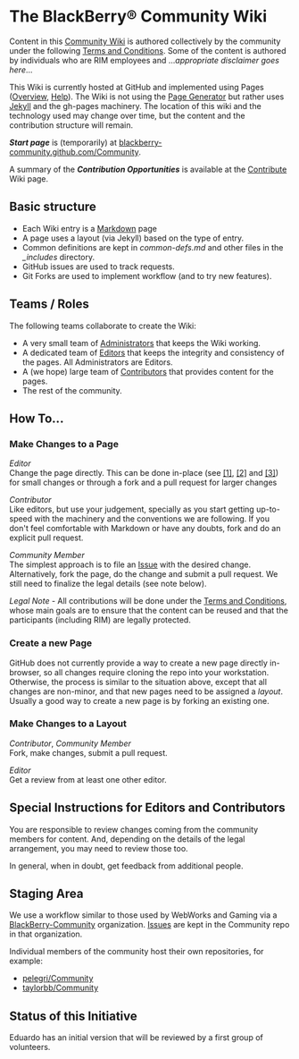 # The BlackBerry&reg; Community Wiki

<!-- temporarily removed
[Community Wiki](http://blackberry.github.com/Community)
-->
Content in this
[Community Wiki](http://blackberry-community.github.com/Community)
is authored collectively by the community under the following [Terms and Conditions](TBD).
Some of the content is authored by individuals who are RIM employees and
..._appropriate disclaimer goes here_...

This Wiki is currently hosted at GitHub and implemented using Pages
([Overview](http://pages.github.com/), [Help](http://help.github.com/pages/)).
The Wiki is not using the [Page Generator](https://github.com/blog/1081-instantly-beautiful-project-pages)
but rather uses [Jekyll](http://github.com/mojombo/jekyll/) and the gh-pages machinery.
The location of this wiki and the technology used may change over time, but the content and the contribution structure
will remain.

<!-- temporarily removed
[blackberry.github.com/Community](http://blackberry.github.com/Community)
-->
**_Start page_** is (temporarily) at
[blackberry-community.github.com/Community](http://blackberry-community.github.com/Community).

A summary of the **_Contribution Opportunities_** is available at the
[Contribute](http://blackberry-community.github.com/Community/other/Contribute.html) Wiki page.

## Basic structure

* Each Wiki entry is a [Markdown](http://daringfireball.net/projects/markdown/) page
* A page uses a layout (via Jekyll) based on the type of entry.
* Common definitions are kept in *common-defs.md* and other files in the *_includes* directory.
* GitHub issues are used to track requests.
* Git Forks are used to implement workflow (and to try new features).

## Teams / Roles

The following teams collaborate to create the Wiki:

* A very small team of [Administrators](TBD) that keeps the Wiki working.
* A dedicated team of [Editors](TBD) that keeps the integrity and consistency of the pages.   All Administrators are Editors.
* A (we hope) large team of [Contributors](TBD) that provides content for the pages.
* The rest of the community.

## How To...

### Make Changes to a Page

*Editor*  
Change the page directly. This can be done in-place
(see
[[1]](https://github.com/blog/143-inline-file-editing),
[[2]](https://github.com/blog/844-forking-with-the-edit-button)
and [[3]](https://github.com/blog/905-edit-like-an-ace))
for small changes or through a fork and a pull request for larger changes

*Contributor*  
Like editors, but use your judgement, specially as you start getting up-to-speed with the machinery and the conventions we are
following.
If you don't feel comfortable with Markdown
or have any doubts, fork and do an explicit pull request.

*Community Member*  
The simplest approach is to file an [Issue](https://github.com/blackberry/Community/issues) with the desired change.
Alternatively, fork the page, do the change and submit a pull request.
We still need to finalize the legal details (see note below).

*Legal Note* - All contributions will be done under the [Terms and Conditions](TBD), whose
main goals are to ensure that the content can be reused and that the participants (including RIM) are
legally protected.
 
### Create a new Page

GitHub does not currently provide a way to create a
new page directly in-browser, so all changes require cloning the repo into your
workstation.  Otherwise, the process is similar to the situation above, except that all changes are non-minor,
and that new pages need to be assigned a _layout_.
Usually a good way to create a new page is by forking an existing one.


### Make Changes to a Layout

*Contributor*, *Community Member*  
Fork, make changes, submit a pull request.

*Editor*  
Get a review from at least one other editor.

## Special Instructions for Editors and Contributors

You are responsible to review changes coming from the community members for content.
And, depending on the details of the legal arrangement, you may need to review those too.

In general, when in doubt, get feedback from additional people.

## Staging Area

We use a workflow similar to those used by WebWorks and Gaming via a
[BlackBerry-Community](https://github.com/blackberry-community) organization.
[Issues](https://github.com/pelegri/Community/issues)
are kept in the Community repo in that organization.

Individual members of the community host their own repositories, for example:

 * [pelegri/Community](http://github.com/pelegri/Community)
 * [taylorbb/Community](http://github.com/taylortbb/Community)


## Status of this Initiative

Eduardo has an initial version that will be reviewed by a first group of volunteers.

